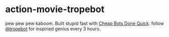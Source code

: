 # action-movie-tropebot
pew pew pew kaboom. 
Built stupid fast with [Cheap Bots Done Quick](https://cheapbotsdonequick.com/).
follow [@tropebot](https://twitter.com/tropebot) for inspiried genius every 3 hours.

